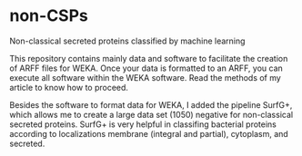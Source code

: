 # non-CSPs
Non-classical secreted proteins classified by machine learning

This repository contains mainly data and software to facilitate the creation of ARFF files for WEKA. Once your data is formatted to an ARFF, you can execute all software within the WEKA software. Read the methods of my article to know how to proceed. 

Besides the software to format data for WEKA, I added the pipeline SurfG+, which allows me to create a large data set (1050) negative for non-classical secreted proteins. SurfG+ is very helpful in classifing bacterial proteins according to localizations membrane (integral and partial), cytoplasm, and secreted.
